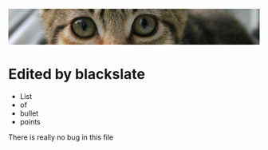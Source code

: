  ![banner](img/kitten.jpg)

 # Edited by blackslate

* List
* of
* bullet
* points

<p> There is really no bug in this file</p>
